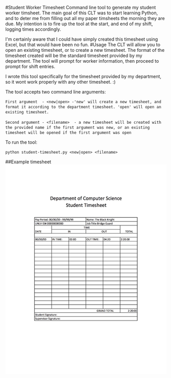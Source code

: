 #Student Worker Timesheet
Command line tool to generate my student worker timsheet. The main goal of this CLT was to start learning Python, and to deter me from filling out all my paper timsheets the morning they are due. My intention is to fire up the tool at the start, and end of my shift, logging times accordingly.

I'm certainly aware that I could have simply created this timesheet using Excel, but that would have been no fun.
#Usage
The CLT will allow you to open an existing timesheet, or to create a new timesheet. 
The format of the timesheet created will be the standard timesheet provided by my department. The tool will prompt for worker information, then proceed to prompt for shift entries.  

I wrote this tool specifically for the timesheet provided by my department, so it wont work properly with any other timesheet. :)

The tool accepts two command line arguments:

	First argument  - <new|open> -'new' will create a new timesheet, and format it according to the department timesheet. 'open' will open an existing timesheet.

	Second argument - <filename>  - a new timesheet will be created with the provided name if the first argument was new, or an existing timesheet will be opened if the first argument was open 

To run the tool:
	
	python student-timesheet.py <new|open> <filename>

##Example timesheet 
![Example timesheet](https://raw.githubusercontent.com/joelmacias/student-timesheet/master/sample_timesheet.jpg)
